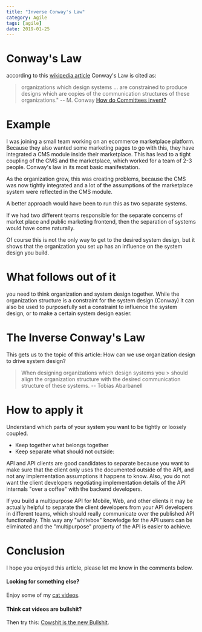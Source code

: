 ```yaml
---
title: "Inverse Conway's Law"
category: Agile
tags: [agile]
date: 2019-01-25
---
```



# Conway's Law

according to this [wikipedia article](https://en.wikipedia.org/wiki/Conway%27s_law)
Conway's Law is cited as:

> organizations which design systems ... are constrained to produce designs which are copies of the communication structures of these organizations."
> -- M. Conway [How do Committees invent?](http://www.melconway.com/Home/Committees_Paper.html)

# Example

I was joining a small team working on an ecommerce 
marketplace platform. Because they also wanted some 
marketing pages to go with this, they have integrated a 
CMS module inside their marketplace. This has lead to a 
tight coupling of the CMS and the marketplace, which 
worked for a team of 2-3 people. Conway's law in its 
most basic manifestation.

As the organization grew, this was creating problems, 
because the CMS was now tightly integrated and a lot of 
the assumptions of the marketplace system were 
reflected in the CMS module.

A better approach would have been to run this as two 
separate systems. 

If we had two different teams responsible for the 
separate concerns of market place and public marketing 
frontend, then the separation of systems would have 
come naturally.

Of course this is not the only way to get to the 
desired system design, but it shows that the 
organization you set up has an influence on the system 
design you build.

# What follows out of it

you need to think organization and system design together. While the organization structure is a constraint for the system design (Conway) it can also be used to purposefully set a constraint to influence the system design, or to make a certain system design easier. 

# The Inverse Conway's Law

This gets us to the topic of this article: How can we use organization design to drive system design? 

> When designing organizations which design systems you > should align the organization structure with the 
> desired communication structure of these systems.
> -- Tobias Abarbanell

# How to apply it

Understand which parts of your system you want to be tightly or loosely coupled.

- Keep together what belongs together
- Keep separate what should not outside: 

API and API clients are good candidates to separate
because you want to make sure that the client only 
uses the documented outside of the API, and not any
implementation assumptions it happens to know. Also,
you do not want the client developers negotiating
implementation details of the API internals "over a
coffee" with the backend developers.

If you build a multipurpose API for Mobile, Web, and
other clients it may be actually helpful to separate
the client developers from your API developers in different teams, which should really communicate over the published API
functionality. This way any "whitebox" knowledge for
the API users can be eliminated and the "multipurpose"
property of the API is easier to achieve.

# Conclusion

I hope you enjoyed this article, please let me know in the comments below.

#### Looking for something else? 
Enjoy some of my [cat videos](https://www.youtube.com/watch?v=YPZPXDizUkU&list=PLyu5cHg7bWPjyymUCRJcpN_-fyoZzvlWh).

#### Think cat videos are bullshit? 
Then try this: [Cowshit is the new Bullshit](https://www.youtube.com/watch?v=bLTNhu8izu0).




